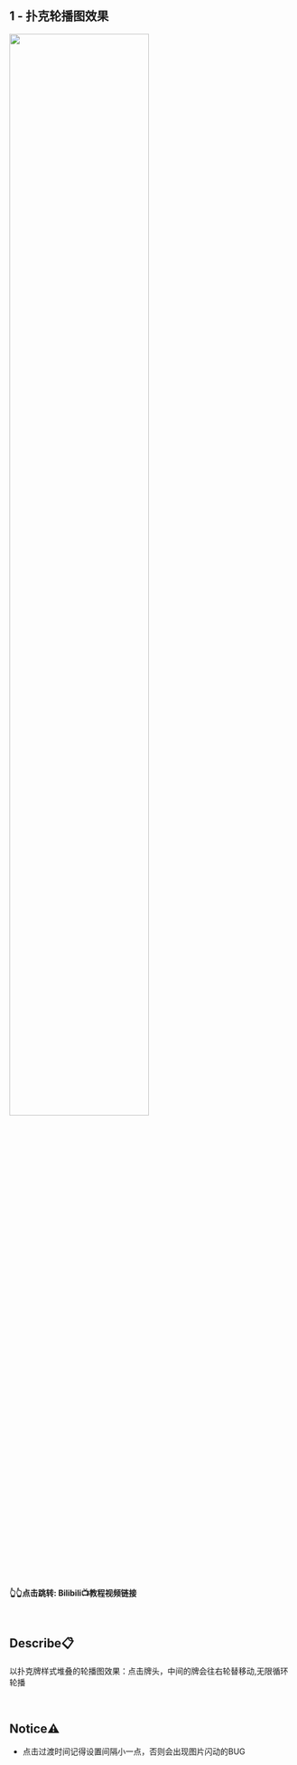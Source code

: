 ## **1 - 扑克轮播图效果**
<a href="https://www.bilibili.com/video/BV1W34y1u7Rf">
<img src="https://i2.hdslb.com/bfs/archive/9f0aa3783e4e43654ca740b9d0a16f2a74aae6b3.jpg" width="70%">
</a>

**👆👆点击跳转: Bilibili📺教程视频链接**

<br>

## **Describe📋️**
以扑克牌样式堆叠的轮播图效果：点击牌头，中间的牌会往右轮替移动,无限循环轮播

<br>

## **Notice⚠️**
- 点击过渡时间记得设置间隔小一点，否则会出现图片闪动的BUG
